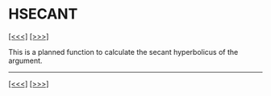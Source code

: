 # HSECANT

[\[\<\<\<\]](ug_25.86.md) [\[\>\>\>\]](ug_25.88.md)

This is a planned function to calculate the secant hyperbolicus of the
argument.

-----

[\[\<\<\<\]](ug_25.86.md) [\[\>\>\>\]](ug_25.88.md)
